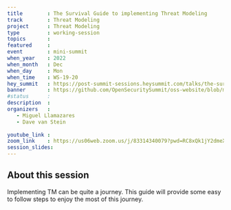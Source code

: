 ```yaml
---
title        : The Survival Guide to implementing Threat Modeling
track        : Threat Modeling
project      : Threat Modeling
type         : working-session
topics       : 
featured     :
event        : mini-summit
when_year    : 2022
when_month   : Dec
when_day     : Mon
when_time    : WS-19-20
hey_summit   : https://post-summit-sessions.heysummit.com/talks/the-survival-guide-to-implementing-threat-modeling/
banner       : https://github.com/OpenSecuritySummit/oss-website/blob/main/content/participant/images/Survival%20Guide.png?raw=true
#status      : 
description  :
organizers   :
   - Miguel Llamazares
   - Dave van Stein
    
youtube_link : 
zoom_link    : https://us06web.zoom.us/j/83314340079?pwd=RC8xQk1jY2dmeXF2SzY3ZVJZUTNndz09
session_slides:
---
```




## About this session
Implementing TM can be quite a journey. This guide will provide some easy to follow steps to enjoy the most of this journey.
